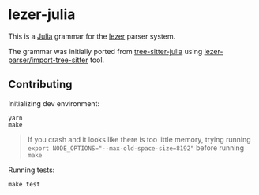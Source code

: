 # lezer-julia

This is a [Julia][] grammar for the [lezer][] parser system.

The grammar was initially ported from [tree-sitter-julia][] using
[lezer-parser/import-tree-sitter][] tool.

## Contributing

Initializing dev environment:

```
yarn
make
```

> If you crash and it looks like there is too little memory, trying running `export NODE_OPTIONS="--max-old-space-size=8192"` before running `make`

Running tests:

```
make test
```

[lezer]: https://lezer.codemirror.net/
[julia]: https://julialang.org
[tree-sitter-julia]: https://github.com/tree-sitter/tree-sitter-julia
[lezer-parser/import-tree-sitter]: https://github.com/lezer-parser/import-tree-sitter
